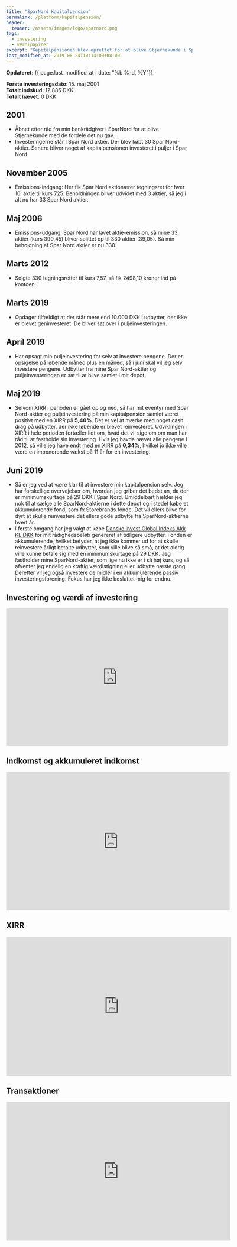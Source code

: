 ```yaml
---
title: "SparNord Kapitalpension"
permalink: /platform/kapitalpension/
header:
  teaser: /assets/images/logo/sparnord.png
tags:
  - investering
  - værdipapirer
excerpt: "Kapitalpensionen blev oprettet for at blive Stjernekunde i SparNord og består primært af SparNord-aktier"
last_modified_at: 2019-06-24T10:14:00+08:00
---
```


**Opdateret**: {{ page.last_modified_at | date: "%b %-d, %Y"}}

**Første investeringsdato**: 15. maj 2001  
**Totalt indskud**: 12.885 DKK  
**Totalt hævet**: 0 DKK  

## 2001

- Åbnet efter råd fra min bankrådgiver i SparNord for at blive Stjernekunde med de fordele det nu gav.
- Investeringerne står i Spar Nord aktier.  Der blev købt 30 Spar Nord-aktier. Senere bliver noget af kapitalpensionen investeret i puljer i Spar Nord.

## November 2005

- Emissions-indgang: Her fik Spar Nord aktionærer tegningsret for hver 10. aktie til kurs 725. Beholdningen bliver udvidet med 3 aktier, så jeg i alt nu har 33 Spar Nord aktier.

## Maj 2006

- Emissions-udgang: Spar Nord har lavet aktie-emission, så mine 33 aktier (kurs 390,45) bliver splittet op til 330 aktier (39,05). Så min beholdning af Spar Nord aktier er nu 330.

## Marts 2012

- Solgte 330 tegningsretter til kurs 7,57, så fik 2498,10 kroner ind på kontoen.

## Marts 2019

- Opdager tilfældigt at der står mere end 10.000 DKK i udbytter, der ikke er blevet geninvesteret. De bliver sat over i puljeinvesteringen.

## April 2019

- Har opsagt min puljeinvestering for selv at investere pengene. Der er opsigelse på løbende måned plus en måned, så i juni skal vil jeg selv investere pengene. Udbytter fra mine Spar Nord-aktier og puljeinvesteringen er sat til at blive samlet i mit depot.

## Maj 2019

- Selvom XIRR i perioden er gået op og ned, så har mit eventyr med Spar Nord-aktier og puljeinvestering på min kapitalpension samlet været positivt med en XIRR på **5,40%**. Det er vel at mærke med noget cash drag på udbytter, der ikke løbende er blevet reinvesteret. Udviklingen i XIRR i hele perioden fortæller lidt om, hvad det vil sige om om man har råd til at fastholde sin investering. Hvis jeg havde hævet alle pengene i 2012, så ville jeg have endt med en XIRR på **0,34%**, hvilket jo ikke ville være en imponerende vækst på 11 år for en investering. 

## Juni 2019

- Så er jeg ved at være klar til at investere min kapitalpension selv. Jeg har forskellige overvejelser om, hvordan jeg griber det bedst an, da der er minimumskurtage på 29 DKK i Spar Nord. Umiddelbart hælder jeg nok til at sælge alle SparNord-aktierne i dette depot og i stedet købe et akkumulerende fond, som fx Storebrands fonde. Det vil ellers blive for dyrt at skulle reinvestere det ellers gode udbytte fra SparNord-aktierne hvert år.
- I første omgang har jeg valgt at købe [Danske Invest Global Indeks Akk KL DKK](http://www.morningstar.dk/dk/funds/snapshot/snapshot.aspx?id=F0GBR04EPX) for mit rådighedsbeløb genereret af tidligere udbytter. Fonden er akkumulerende, hvilket betyder, at jeg ikke kommer ud for at skulle reinvestere årligt betalte udbytter, som ville blive så små, at det aldrig ville kunne betale sig med en minimumskurtage på 29 DKK. Jeg fastholder mine SparNord-aktier, som lige nu ikke er i så høj kurs, og så afventer jeg endelig en kraftig værdistigning eller udbytte næste gang. Derefter vil jeg også investere de midler i en akkumulerende passiv investeringsforening. Fokus har jeg ikke besluttet mig for endnu.

## Investering og værdi af investering

<iframe width="601" height="371" seamless frameborder="0" scrolling="no" src="https://docs.google.com/spreadsheets/d/e/2PACX-1vQKZZbdj1cM5A4yCXjtjhxowXHoMhioXI-OR-mEPmmGgqQhcSr250VUM8SGVvRkWZziWUYleizmqAC2/pubchart?oid=2123900547&amp;format=image"></iframe>

## Indkomst og akkumuleret indkomst

<iframe width="605" height="373" seamless frameborder="0" scrolling="no" src="https://docs.google.com/spreadsheets/d/e/2PACX-1vQKZZbdj1cM5A4yCXjtjhxowXHoMhioXI-OR-mEPmmGgqQhcSr250VUM8SGVvRkWZziWUYleizmqAC2/pubchart?oid=2048980836&amp;format=image"></iframe>

## XIRR

<iframe width="609" height="376" seamless frameborder="0" scrolling="no" src="https://docs.google.com/spreadsheets/d/e/2PACX-1vQKZZbdj1cM5A4yCXjtjhxowXHoMhioXI-OR-mEPmmGgqQhcSr250VUM8SGVvRkWZziWUYleizmqAC2/pubchart?oid=1331674930&amp;format=image"></iframe>

## Transaktioner

<iframe width="607" height="376" seamless frameborder="0" scrolling="no" src="https://docs.google.com/spreadsheets/d/e/2PACX-1vQKZZbdj1cM5A4yCXjtjhxowXHoMhioXI-OR-mEPmmGgqQhcSr250VUM8SGVvRkWZziWUYleizmqAC2/pubchart?oid=2061065432&amp;format=image"></iframe>

